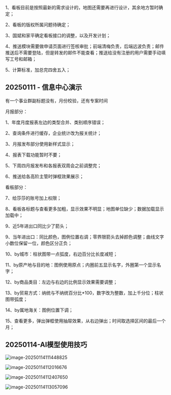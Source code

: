 1、看板目前是按照最新的需求设计的，地图还需要再进行设计，其余地方暂时确定；

2、看板的版权所属问题待确定；

3、国斌和家平确定看板接口的调整，以及开发计划；

4、推送模块需要做申请页面进行签核审批；前端清梅负责，后端远波负责；邮件推送后不需要登陆，但是转发的邮件不能查看；推送给没有注册的用户需要手动填写工号和邮箱；

5、计算标准，加总完四舍五入；



## 20250111 - 信息中心演示

有一个事业群副标题没有，月份校验，还有专案时间

月报部分：

1、年度月度报表左边的类型合并、类别顺序错误；

2、查询条件进行缓存，企业统计改为报关统计；

3、月报发布部分使用新样式显示；

4、报表下载功能暂时不要；

5、下周四月报发布和各报表双周会之前调整完；

6、推送给各高阶主管时弹框效果展示；

看板部分：

7、给莎莎的账号加上权限；

8、看板各标题与查看更多加粗，显示效果不明显；地图单位缺少；数据加载显示加载中；

9、近5年进出口同比少了箭头；

9、当年进出口：同比颜色，图例位置右调；零界限箭头去掉颜色调整；曲线文字小数位保留一位，颜色区分正负；

10、by城市：柱状图带一点弧度，右边百分比长度减短；

11、by原产地与目的地：图例使用原点；内圈前五显示名字，外圈第一个显示名字；

12、by商品类目：左边与右边的比例显示效果需要调整；

13、by贸易方式：纳统与不纳统百分比*100，数字改为整数，加上千分位；柱状图带弧度；

14、by属地海关：图例位置下调；

15、查看更多，弹出弹框使用抽屉效果，从右边弹出；时间取选择区间的最后一个月；



## 20250114-AI模型使用技巧

![image-20250114111448825](C:\Users\x2008399\AppData\Roaming\Typora\typora-user-images\image-20250114111448825.png)

![image-20250114112016676](C:\Users\x2008399\AppData\Roaming\Typora\typora-user-images\image-20250114112016676.png)

![image-20250114112407650](C:\Users\x2008399\AppData\Roaming\Typora\typora-user-images\image-20250114112407650.png)

![image-20250114113057096](C:\Users\x2008399\AppData\Roaming\Typora\typora-user-images\image-20250114113057096.png)

